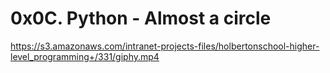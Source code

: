 # 0x0C. Python - Almost a circle

https://s3.amazonaws.com/intranet-projects-files/holbertonschool-higher-level_programming+/331/giphy.mp4
